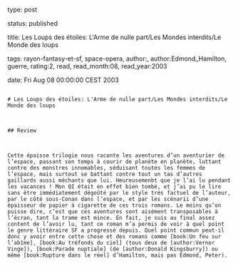 type: post
status: published
title: Les Loups des étoiles: L'Arme de nulle part/Les Mondes interdits/Le Monde des loups
tags:  rayon-fantasy-et-sf,  space-opera, author:, author:Edmond_Hamilton, guerre, rating:2, read, read_month:08, read_year:2003
date: Fri Aug 08 00:00:00 CEST 2003
~~~~~~
# Les Loups des étoiles: L'Arme de nulle part/Les Mondes interdits/Le Monde des loups

## Review

Cette épaisse trilogie nous raconte les aventures d’un aventurier de l’espace, passant son temps à courir de planète en planète, luttant contre des monstres innomables, séduisant toutes les femmes de l’espace, mais surtout se battant contre tout un tas d’autres gaillards aussi méchants que lui. Heureusemenbt que je l’ai lu pendant les vacances ! Mon QI était en effet bien tombé, et j’ai pu le lire sans être immédiatement dégoûté par le style très factuel de l’auteur, par le côté sous-Conan dans l’espace, et par les scénarii d’une épaisseur de papier à cigarette de ces trois romans. Le moins qu’on puisse dire, c’est que ces aventures sont aisément transposables à l’écran, tant la trame est mince. En fait, je suis au final assez content de l’avoir lu, tant ce roman m’a permis de voir à quel point le genre littéraire SF a progressé depuis. Quel point commun peut-il donc y avoir entre cette chose et des romans comme [book:Un feu sur l’abîme], [book:Au tréfonds du ciel] (tous deux de [author:Vernor Vinge]), [book:Parade nuptiale] (de [author:Donald Kingsburry]) ou même [book:Rupture dans le réel] d’Hamilton, mais pas Edmond, Peter).